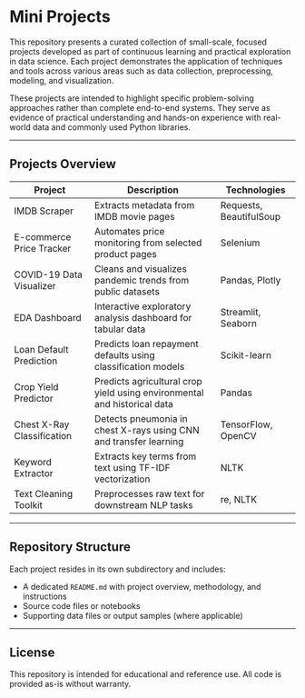 # Mini Projects

This repository presents a curated collection of small-scale, focused projects developed as part of continuous learning and practical exploration in data science. Each project demonstrates the application of techniques and tools across various areas such as data collection, preprocessing, modeling, and visualization.

These projects are intended to highlight specific problem-solving approaches rather than complete end-to-end systems. They serve as evidence of practical understanding and hands-on experience with real-world data and commonly used Python libraries.

---

## Projects Overview

| Project                    | Description                                                              | Technologies            |
| -------------------------- | ------------------------------------------------------------------------ | ----------------------- |
| IMDB Scraper               | Extracts metadata from IMDB movie pages                                  | Requests, BeautifulSoup |
| E-commerce Price Tracker   | Automates price monitoring from selected product pages                   | Selenium                |
| COVID-19 Data Visualizer   | Cleans and visualizes pandemic trends from public datasets               | Pandas, Plotly          |
| EDA Dashboard              | Interactive exploratory analysis dashboard for tabular data              | Streamlit, Seaborn      |
| Loan Default Prediction    | Predicts loan repayment defaults using classification models             | Scikit-learn            |
| Crop Yield Predictor       | Predicts agricultural crop yield using environmental and historical data | Pandas                  |
| Chest X-Ray Classification | Detects pneumonia in chest X-rays using CNN and transfer learning        | TensorFlow, OpenCV      |
| Keyword Extractor          | Extracts key terms from text using TF-IDF vectorization                  | NLTK                    |
| Text Cleaning Toolkit      | Preprocesses raw text for downstream NLP tasks                           | re, NLTK                |

---

## Repository Structure

Each project resides in its own subdirectory and includes:

- A dedicated `README.md` with project overview, methodology, and instructions
- Source code files or notebooks
- Supporting data files or output samples (where applicable)

---

## License

This repository is intended for educational and reference use. All code is provided as-is without warranty.
